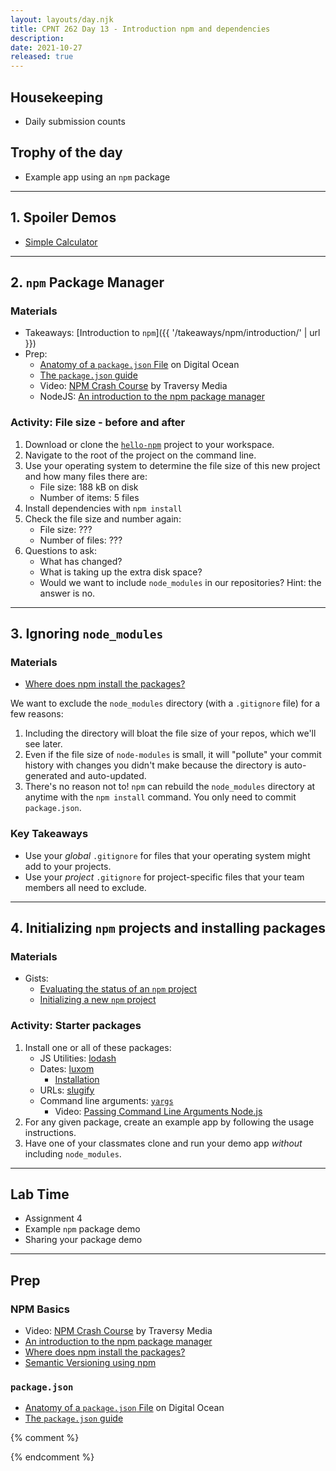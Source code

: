 ```yaml
---
layout: layouts/day.njk
title: CPNT 262 Day 13 - Introduction npm and dependencies
description: 
date: 2021-10-27
released: true
---
```

## Housekeeping
- Daily submission counts

## Trophy of the day
- Example app using an `npm` package

---

## 1. Spoiler Demos
- [Simple Calculator](https://gist.github.com/acidtone/99208821b9d7fbdc5b04ae2ddd4d04bc)

---

## 2. `npm` Package Manager
### Materials
- Takeaways: [Introduction to `npm`]({{ '/takeaways/npm/introduction/' | url }})
- Prep:
  - [Anatomy of a `package.json` File](https://www.digitalocean.com/community/tutorials/nodejs-package-json) on Digital Ocean
  - [The `package.json` guide](https://nodejs.dev/learn/the-package-json-guide)
  - Video: [NPM Crash Course](https://www.youtube.com/watch?v=jHDhaSSKmB0) by Traversy Media
  - NodeJS: [An introduction to the npm package manager](https://nodejs.dev/learn/an-introduction-to-the-npm-package-manager)

### Activity: File size - before and after
1. Download or clone the [`hello-npm`](https://github.com/sait-wbdv/hello-npm) project to your workspace.
2. Navigate to the root of the project on the command line.
3. Use your operating system to determine the file size of this new project and how many files there are:
    - File size: 188 kB on disk
    - Number of items: 5 files
4. Install dependencies with `npm install`
5. Check the file size and number again:
    - File size: ???
    - Number of files: ???
6. Questions to ask:
    - What has changed? 
    - What is taking up the extra disk space?
    - Would we want to include `node_modules` in our repositories? Hint: the answer is no.

---

## 3. Ignoring `node_modules`
### Materials
- [Where does npm install the packages?](https://nodejs.dev/learn/where-does-npm-install-the-packages)

We want to exclude the `node_modules` directory (with a `.gitignore` file) for a few reasons:
1. Including the directory will bloat the file size of your repos, which we'll see later.
2. Even if the file size of `node-modules` is small, it will "pollute" your commit history with changes you didn't make because the directory is auto-generated and auto-updated.
3. There's no reason not to! `npm` can rebuild the `node_modules` directory at anytime with the `npm install` command. You only need to commit `package.json`.

### Key Takeaways
- Use your _global_ `.gitignore` for files that your operating system might add to your projects.
- Use your _project_ `.gitignore` for project-specific files that your team members all need to exclude.

---

## 4. Initializing `npm` projects and installing packages
### Materials
- Gists:
    - [Evaluating the status of an `npm` project](https://gist.github.com/acidtone/d57f41d7c18d0d198263c7bc3ab230e3)
    - [Initializing a new `npm` project](https://gist.github.com/acidtone/f2e901fb4b04bd41aa59755e2de9af4f)

### Activity: Starter packages
1. Install one or all of these packages:
    - JS Utilities: [lodash](https://www.npmjs.com/package/lodash)
    - Dates: [luxom](https://www.npmjs.com/package/luxon)
        - [Installation](https://moment.github.io/luxon/#/install)
    - URLs: [slugify](https://www.npmjs.com/package/slugify)
    - Command line arguments: [`yargs`](https://www.npmjs.com/package/yargs)
        - Video: [Passing Command Line Arguments Node.js](https://www.youtube.com/watch?v=5aT02ihNueU)
2. For any given package, create an example app by following the usage instructions.
3. Have one of your classmates clone and run your demo app _without_ including `node_modules`.

---

## Lab Time
- Assignment 4
- Example `npm` package demo
- Sharing your package demo

---

## Prep
### NPM Basics
- Video: [NPM Crash Course](https://www.youtube.com/watch?v=jHDhaSSKmB0) by Traversy Media 
- [An introduction to the npm package manager](https://nodejs.dev/learn/an-introduction-to-the-npm-package-manager)
- [Where does npm install the packages?](https://nodejs.dev/learn/where-does-npm-install-the-packages)
- [Semantic Versioning using npm](https://nodejs.dev/learn/semantic-versioning-using-npm)

### `package.json`
- [Anatomy of a `package.json` File](https://www.digitalocean.com/community/tutorials/nodejs-package-json) on Digital Ocean
- [The `package.json` guide](https://nodejs.dev/learn/the-package-json-guide)



{% comment %}


{% endcomment %}